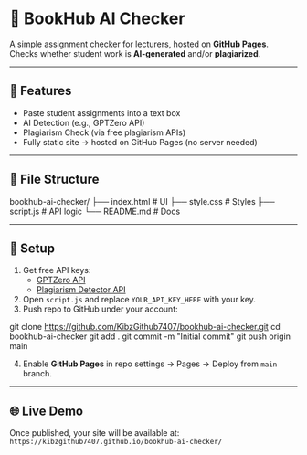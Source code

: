 # 📘 BookHub AI Checker

A simple assignment checker for lecturers, hosted on **GitHub Pages**.  
Checks whether student work is **AI-generated** and/or **plagiarized**.

---

## 🚀 Features
- Paste student assignments into a text box
- AI Detection (e.g., GPTZero API)
- Plagiarism Check (via free plagiarism APIs)
- Fully static site → hosted on GitHub Pages (no server needed)

---

## 📂 File Structure

bookhub-ai-checker/ ├── index.html     # UI ├── style.css      # Styles ├── script.js      # API logic └── README.md      # Docs

---

## 🔑 Setup
1. Get free API keys:
   - [GPTZero API](https://gptzero.me/)
   - [Plagiarism Detector API](https://plagiarismdetector.net/)
2. Open `script.js` and replace `YOUR_API_KEY_HERE` with your key.
3. Push repo to GitHub under your account:

git clone https://github.com/KibzGithub7407/bookhub-ai-checker.git cd bookhub-ai-checker git add . git commit -m "Initial commit" git push origin main

4. Enable **GitHub Pages** in repo settings → Pages → Deploy from `main` branch.

---

## 🌐 Live Demo
Once published, your site will be available at:  
`https://kibzgithub7407.github.io/bookhub-ai-checker/`

